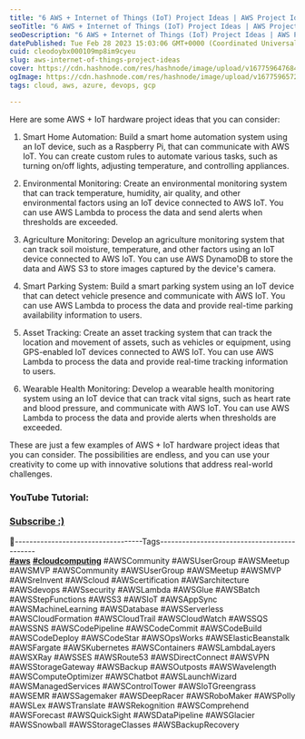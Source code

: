 ```yaml
---
title: "6 AWS + Internet of Things (IoT) Project Ideas | AWS Project Ideas"
seoTitle: "6 AWS + Internet of Things (IoT) Project Ideas | AWS Project Ideas"
seoDescription: "6 AWS + Internet of Things (IoT) Project Ideas | AWS Project Ideas"
datePublished: Tue Feb 28 2023 15:03:06 GMT+0000 (Coordinated Universal Time)
cuid: cleodoybx000109mp8im9cyeu
slug: aws-internet-of-things-project-ideas
cover: https://cdn.hashnode.com/res/hashnode/image/upload/v1677596476841/d6c5bbd4-ca02-4013-b67e-af9b6c4df030.png
ogImage: https://cdn.hashnode.com/res/hashnode/image/upload/v1677596572399/c5b65079-111b-4c4c-94f0-6e5de5a5dd18.png
tags: cloud, aws, azure, devops, gcp

---
```


Here are some AWS + IoT hardware project ideas that you can consider:

1. Smart Home Automation: Build a smart home automation system using an IoT device, such as a Raspberry Pi, that can communicate with AWS IoT. You can create custom rules to automate various tasks, such as turning on/off lights, adjusting temperature, and controlling appliances.
    
2. Environmental Monitoring: Create an environmental monitoring system that can track temperature, humidity, air quality, and other environmental factors using an IoT device connected to AWS IoT. You can use AWS Lambda to process the data and send alerts when thresholds are exceeded.
    
3. Agriculture Monitoring: Develop an agriculture monitoring system that can track soil moisture, temperature, and other factors using an IoT device connected to AWS IoT. You can use AWS DynamoDB to store the data and AWS S3 to store images captured by the device's camera.
    
4. Smart Parking System: Build a smart parking system using an IoT device that can detect vehicle presence and communicate with AWS IoT. You can use AWS Lambda to process the data and provide real-time parking availability information to users.
    
5. Asset Tracking: Create an asset tracking system that can track the location and movement of assets, such as vehicles or equipment, using GPS-enabled IoT devices connected to AWS IoT. You can use AWS Lambda to process the data and provide real-time tracking information to users.
    
6. Wearable Health Monitoring: Develop a wearable health monitoring system using an IoT device that can track vital signs, such as heart rate and blood pressure, and communicate with AWS IoT. You can use AWS Lambda to process the data and provide alerts when thresholds are exceeded.
    

These are just a few examples of AWS + IoT hardware project ideas that you can consider. The possibilities are endless, and you can use your creativity to come up with innovative solutions that address real-world challenges.

### **YouTube Tutorial:**

### [**Subscribe :)**](https://www.youtube.com/@amonkincloud/)

🔖-----------------------------------Tags--------------------------------------------  
[**#aws**](https://www.linkedin.com/feed/hashtag/?keywords=aws&highlightedUpdateUrns=urn%3Ali%3Aactivity%3A7035271494897197056) [**#cloudcomputing**](https://www.linkedin.com/feed/hashtag/?keywords=cloudcomputing&highlightedUpdateUrns=urn%3Ali%3Aactivity%3A7035271494897197056) #AWSCommunity #AWSUserGroup #AWSMeetup #AWSMVP #AWSCommunity #AWSUserGroup #AWSMeetup #AWSMVP #AWSreInvent #AWScloud #AWScertification #AWSarchitecture #AWSdevops #AWSsecurity #AWSLambda #AWSGlue #AWSBatch #AWSStepFunctions #AWSS3 #AWSIoT #AWSAppSync #AWSMachineLearning #AWSDatabase #AWSServerless #AWSCloudFormation #AWSCloudTrail #AWSCloudWatch #AWSSQS #AWSSNS #AWSCodePipeline #AWSCodeCommit #AWSCodeBuild #AWSCodeDeploy #AWSCodeStar #AWSOpsWorks #AWSElasticBeanstalk #AWSFargate #AWSKubernetes #AWSContainers #AWSLambdaLayers #AWSXRay #AWSSES #AWSRoute53 #AWSDirectConnect #AWSVPN #AWSStorageGateway #AWSBackup #AWSOutposts #AWSWavelength #AWSComputeOptimizer #AWSChatbot #AWSLaunchWizard #AWSManagedServices #AWSControlTower #AWSIoTGreengrass #AWSEMR #AWSSagemaker #AWSDeepRacer #AWSRoboMaker #AWSPolly #AWSLex #AWSTranslate #AWSRekognition #AWSComprehend #AWSForecast #AWSQuickSight #AWSDataPipeline #AWSGlacier #AWSSnowball #AWSStorageClasses #AWSBackupRecovery